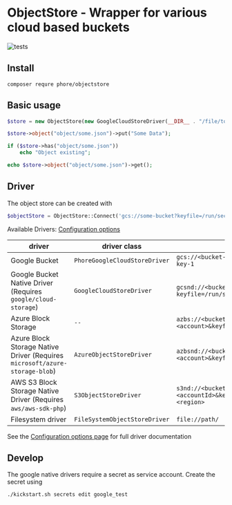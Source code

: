 # ObjectStore - Wrapper for various cloud based buckets

![tests](https://github.com/phore/phore-objectstore/workflows/tests/badge.svg)

## Install

```
composer requre phore/objectstore
```

## Basic usage

```php
$store = new ObjectStore(new GoogleCloudStoreDriver(__DIR__ . "/file/to/identity.json", "bucketName"));

$store->object("object/some.json")->put("Some Data");

if ($store->has("object/some.json"))
    echo "Object existing";

echo $store->object("object/some.json")->get();
```


## Driver

The object store can be created with

```php
$objectStore = ObjectStore::Connect('gcs://some-bucket?keyfile=/run/secrets/xyz');
```

Available Drivers: [Configuration options](README_CONNECT_SETTINGS.md)

| driver | driver class | example |
|--------|-------------|---------|
| Google Bucket                                                                 | `PhoreGoogleCloudStoreDriver`     | `gcs://<bucket-name>?keyfile=/run/secrets/google-key-1` |
| Google Bucket Native Driver (Requires `google/cloud-storage`)                 | `GoogleCloudStoreDriver`          | `gcsnd://<bucket-name>?keyfile=/run/secrets/google-key-1` |
| Azure Block Storage                                                           | `--`          | `azbs://<bucket-name>?account=<account>&keyfile=/run/secrets/az-key-1` |
| Azure Block Storage Native Driver (Requires `microsoft/azure-storage-blob`)   | `AzureObjectStoreDriver`          | `azbsnd://<bucket-name>?account=<account>&keyfile=/run/secrets/az-key-1` |
| AWS S3 Block Storage Native Driver (Requires `aws/aws-sdk-php`)               | `S3ObjectStoreDriver`             | `s3nd://<bucket-name>?account=<accountId>&keyfile=/run/secrets/keyfile&region=<region>` |
| Filesystem driver                                                             | `FileSystemObjectStoreDriver`     | `file://path/` |
   
   
See the [Configuration options page](README_CONNECT_SETTINGS.md) for full driver documentation

## Develop

The google native drivers require a secret as service account. Create the secret using 

```
./kickstart.sh secrets edit google_test
```
